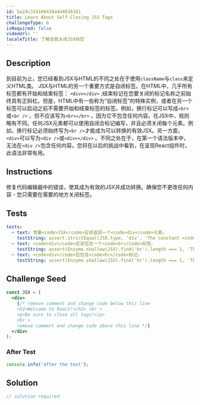 ```yaml
---
id: 5a24c314108439a4d4036161
title: Learn About Self-Closing JSX Tags
challengeType: 6
isRequired: false
videoUrl: ''
localeTitle: 了解自我关闭JSX标签
---
```


## Description
<section id="description">到目前为止，您已经看到JSX与HTML的不同之处在于使用<code>className</code>与<code>class</code>来定义HTML类。 JSX与HTML的另一个重要方式是自闭标签。在HTML中，几乎所有标签都有开始和结束标签： <code>&lt;div&gt;&lt;/div&gt;</code> ;结束标记在您要关闭的标记名称之前始终具有正斜杠。但是，HTML中有一些称为“自闭标签”的特殊实例，或者在另一个标签可以启动之前不需要开始和结束标签的标签。例如，换行标记可以写成<code>&lt;br&gt;</code>或<code>&lt;br /&gt;</code> ，但不应该写为<code>&lt;br&gt;&lt;/br&gt;</code> ，因为它不包含任何内容。在JSX中，规则略有不同。任何JSX元素都可以使用自闭合标记编写，并且必须关闭每个元素。例如，换行标记必须始终写为<code>&lt;br /&gt;</code>才能成为可以转换的有效JSX。另一方面， <code>&lt;div&gt;</code>可以写为<code>&lt;div /&gt;</code>或<code>&lt;div&gt;&lt;/div&gt;</code> 。不同之处在于，在第一个语法版本中，无法在<code>&lt;div /&gt;</code>包含任何内容。您将在以后的挑战中看到，在呈现React组件时，此语法非常有用。 </section>

## Instructions
<section id="instructions">修复代码编辑器中的错误，使其成为有效的JSX并成功转换。确保您不更改任何内容 - 您只需要在需要的地方关闭标签。 </section>

## Tests
<section id='tests'>

```yml
tests:
  - text: 常量<code>JSX</code>应该返回一个<code>div</code>元素。
    testString: assert.strictEqual(JSX.type, 'div', 'The constant <code>JSX</code> should return a <code>div</code> element.');
  - text: <code>div</code>应该包含一个<code>br</code>标签。
    testString: assert(Enzyme.shallow(JSX).find('br').length === 1, 'The <code>div</code> should contain a <code>br</code> tag.');
  - text: <code>div</code>应包含<code>hr</code>标记。
    testString: assert(Enzyme.shallow(JSX).find('hr').length === 1, 'The <code>div</code> should contain an <code>hr</code> tag.');

```

</section>

## Challenge Seed
<section id='challengeSeed'>

<div id='jsx-seed'>

```jsx
const JSX = (
  <div>
    {/* remove comment and change code below this line
    <h2>Welcome to React!</h2> <br >
    <p>Be sure to close all tags!</p>
    <hr >
    remove comment and change code above this line */}
  </div>
);

```

</div>


### After Test
<div id='jsx-teardown'>

```js
console.info('after the test');
```

</div>

</section>

## Solution
<section id='solution'>

```js
// solution required
```
</section>
